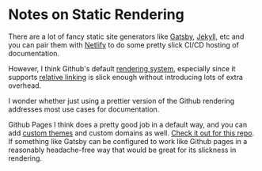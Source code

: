 # Notes on Static Rendering

There are a lot of fancy static site generators like [Gatsby](https://www.gatsbyjs.org/), [Jekyll](https://jekyllrb.com/), etc and you can pair them with [Netlify](https://www.netlify.com/) to do some pretty slick CI/CD hosting of documentation.

However, I think Github's default [rendering system](https://github.com/github/markup), especially since it supports [relative linking](https://blog.github.com/2013-01-31-relative-links-in-markup-files/) is slick enough without introducing lots of extra overhead.

I wonder whether just using a prettier version of the Github rendering addresses most use cases for documentation.

Github Pages I think does a pretty good job in a default way, and you can add [custom themes](https://help.github.com/articles/adding-a-jekyll-theme-to-your-github-pages-site/) and custom domains as well. [Check it out for this repo](https://geetduggal.github.io/notes/). If something like Gatsby can be configured to work like Github pages in a reasonably headache-free way that would be great for its slickness in rendering.

